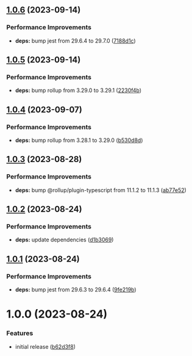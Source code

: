 ## [1.0.6](https://github.com/grandom-library/fnv1a/compare/v1.0.5...v1.0.6) (2023-09-14)


### Performance Improvements

* **deps:** bump jest from 29.6.4 to 29.7.0 ([7188d1c](https://github.com/grandom-library/fnv1a/commit/7188d1c233290e8d6bef696a0f531e1171923c5d))

## [1.0.5](https://github.com/grandom-library/fnv1a/compare/v1.0.4...v1.0.5) (2023-09-14)


### Performance Improvements

* **deps:** bump rollup from 3.29.0 to 3.29.1 ([2230f4b](https://github.com/grandom-library/fnv1a/commit/2230f4b6f896b6cda43e2b0b96f9c430ca43bf1f))

## [1.0.4](https://github.com/grandom-library/fnv1a/compare/v1.0.3...v1.0.4) (2023-09-07)


### Performance Improvements

* **deps:** bump rollup from 3.28.1 to 3.29.0 ([b530d8d](https://github.com/grandom-library/fnv1a/commit/b530d8d2a3c1e728b834993c9c40652e91c8b5f1))

## [1.0.3](https://github.com/grandom-library/fnv1a/compare/v1.0.2...v1.0.3) (2023-08-28)


### Performance Improvements

* **deps:** bump @rollup/plugin-typescript from 11.1.2 to 11.1.3 ([ab77e52](https://github.com/grandom-library/fnv1a/commit/ab77e524c3a03b35b178d6cc7277302ffd024a96))

## [1.0.2](https://github.com/grandom-library/fnv1a/compare/v1.0.1...v1.0.2) (2023-08-24)


### Performance Improvements

* **deps:** update dependencies ([d1b3069](https://github.com/grandom-library/fnv1a/commit/d1b306902277f6c4ef0ad304ae1bfd7bbaa5aaf6))

## [1.0.1](https://github.com/grandom-library/fnv1a/compare/v1.0.0...v1.0.1) (2023-08-24)


### Performance Improvements

* **deps:** bump jest from 29.6.3 to 29.6.4 ([9fe219b](https://github.com/grandom-library/fnv1a/commit/9fe219bd7e854b01a65c0ab2db5a89026b3eb397))

# 1.0.0 (2023-08-24)


### Features

* initial release ([b62d3f8](https://github.com/grandom-library/fnv1a/commit/b62d3f8e05c928c052caa2d6e5fd87ba1ce3dd6f))
